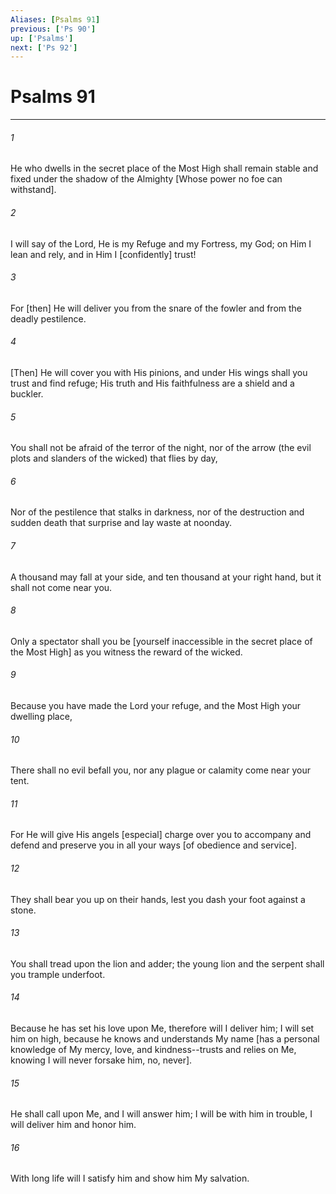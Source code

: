 ```yaml
---
Aliases: [Psalms 91]
previous: ['Ps 90']
up: ['Psalms']
next: ['Ps 92']
---
```

# Psalms 91

***














###### 1 






He who dwells in the secret place of the Most High shall remain stable and fixed under the shadow of the Almighty [Whose power no foe can withstand]. 













###### 2 






I will say of the Lord, He is my Refuge and my Fortress, my God; on Him I lean and rely, and in Him I [confidently] trust! 













###### 3 






For [then] He will deliver you from the snare of the fowler and from the deadly pestilence. 













###### 4 






[Then] He will cover you with His pinions, and under His wings shall you trust and find refuge; His truth and His faithfulness are a shield and a buckler. 













###### 5 






You shall not be afraid of the terror of the night, nor of the arrow (the evil plots and slanders of the wicked) that flies by day, 













###### 6 






Nor of the pestilence that stalks in darkness, nor of the destruction and sudden death that surprise and lay waste at noonday. 













###### 7 






A thousand may fall at your side, and ten thousand at your right hand, but it shall not come near you. 













###### 8 






Only a spectator shall you be [yourself inaccessible in the secret place of the Most High] as you witness the reward of the wicked. 













###### 9 






Because you have made the Lord your refuge, and the Most High your dwelling place, 













###### 10 






There shall no evil befall you, nor any plague or calamity come near your tent. 













###### 11 






For He will give His angels [especial] charge over you to accompany and defend and preserve you in all your ways [of obedience and service]. 













###### 12 






They shall bear you up on their hands, lest you dash your foot against a stone. 













###### 13 






You shall tread upon the lion and adder; the young lion and the serpent shall you trample underfoot. 













###### 14 






Because he has set his love upon Me, therefore will I deliver him; I will set him on high, because he knows and understands My name [has a personal knowledge of My mercy, love, and kindness--trusts and relies on Me, knowing I will never forsake him, no, never]. 













###### 15 






He shall call upon Me, and I will answer him; I will be with him in trouble, I will deliver him and honor him. 













###### 16 






With long life will I satisfy him and show him My salvation.
